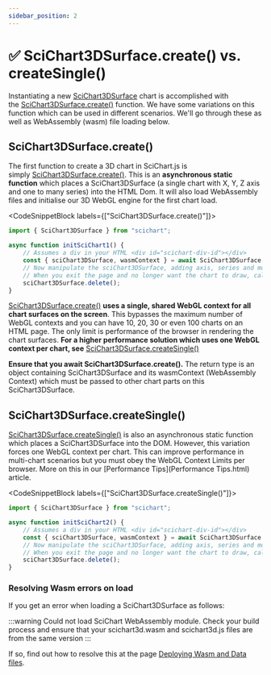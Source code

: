 ```yaml
---
sidebar_position: 2
---
```


# ✅ SciChart3DSurface.create() vs. createSingle()

Instantiating a new [SciChart3DSurface](https://www.scichart.com/documentation/js/current/typedoc/classes/scichart3dsurface.html) chart is accomplished with the [SciChart3DSurface.create()](https://www.scichart.com/documentation/js/current/typedoc/classes/scichart3dsurface.html#create) function. We have some variations on this function which can be used in different scenarios. We'll go through these as well as WebAssembly (wasm) file loading below.

SciChart3DSurface.create()
--------------------------

The first function to create a 3D chart in SciChart.js is simply [SciChart3DSurface.create()](https://www.scichart.com/documentation/js/current/typedoc/classes/scichart3dsurface.html#create). This is an **asynchronous static function** which places a SciChart3DSurface (a single chart with X, Y, Z axis and one to many series) into the HTML Dom. It will also load WebAssembly files and initialise our 3D WebGL engine for the first chart load.

<CodeSnippetBlock labels={["SciChart3DSurface.create()"]}>
```ts showLineNumbers
import { SciChart3DSurface } from "scichart";

async function initSciChart1() {
    // Assumes a div in your HTML <div id="scichart-div-id"></div>
    const { sciChart3DSurface, wasmContext } = await SciChart3DSurface.create("scichart-div-id");
    // Now manipulate the sciChart3DSurface, adding axis, series and more
    // When you exit the page and no longer want the chart to draw, call .delete() to free memory
    sciChart3DSurface.delete();
}
```
</CodeSnippetBlock>

[SciChart3DSurface.create()](https://www.scichart.com/documentation/js/current/typedoc/classes/scichart3dsurface.html#create) **uses a single, shared WebGL context for all chart surfaces on the screen**. This bypasses the maximum number of WebGL contexts and you can have 10, 20, 30 or even 100 charts on an HTML page. The only limit is performance of the browser in rendering the chart surfaces. **For a higher performance solution which uses one WebGL context per chart, see** [SciChart3DSurface.createSingle()](https://www.scichart.com/documentation/js/current/typedoc/classes/scichart3dsurface.html#createsingle)

**Ensure that you await SciChart3DSurface.create().** The return type is an object containing SciChart3DSurface and its wasmContext (WebAssembly Context) which must be passed to other chart parts on this SciChart3DSurface.

SciChart3DSurface.createSingle()
--------------------------------

[SciChart3DSurface.createSingle()](https://www.scichart.com/documentation/js/current/typedoc/classes/scichart3dsurface.html#createsingle) is also an asynchronous static function which places a SciChart3DSurface into the DOM. However, this variation forces one WebGL context per chart. This can improve performance in multi-chart scenarios but you must obey the WebGL Context Limits per browser. More on this in our [Performance Tips](Performance Tips.html) article.

<CodeSnippetBlock labels={["SciChart3DSurface.createSingle()"]}>
```ts showLineNumbers
import { SciChart3DSurface } from "scichart";

async function initSciChart2() {
    // Assumes a div in your HTML <div id="scichart-div-id"></div>
    const { sciChart3DSurface, wasmContext } = await SciChart3DSurface.createSingle("scichart-div-id");
    // Now manipulate the sciChart3DSurface, adding axis, series and more
    // When you exit the page and no longer want the chart to draw, call .delete() to free memory
    sciChart3DSurface.delete();
}
```
</CodeSnippetBlock>

### Resolving Wasm errors on load

If you get an error when loading a SciChart3DSurface as follows:

:::warning
Could not load SciChart WebAssembly module. Check your build process and ensure that your scichart3d.wasm and scichart3d.js files are from the same version
:::

If so, find out how to resolve this at the page [Deploying Wasm and Data files](/docs/2d-charts/surface/deploying-wasm/index.md).